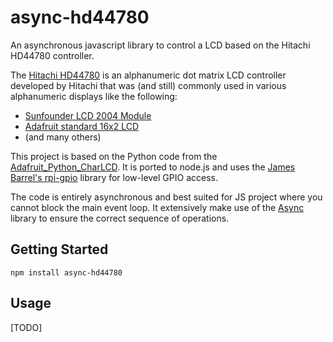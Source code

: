 # async-hd44780
An asynchronous javascript library to control a LCD based on the Hitachi HD44780 controller.

The [Hitachi HD44780](https://en.wikipedia.org/wiki/Hitachi_HD44780_LCD_controller) is an alphanumeric dot matrix LCD controller developed by Hitachi that was (and still) commonly used in various alphanumeric displays like the following:
* [Sunfounder LCD 2004 Module](https://www.sunfounder.com/lcd2004-module.html)
* [Adafruit standard 16x2 LCD](https://www.adafruit.com/product/181)
* (and many others)

This project is based on the Python code from the [Adafruit_Python_CharLCD](https://github.com/adafruit/Adafruit_Python_CharLCD). 
It is ported to node.js and uses the [James Barrel's rpi-gpio](https://github.com/JamesBarwell/rpi-gpio.js) library for low-level GPIO access.

The code is entirely asynchronous and best suited for JS project where you cannot block the main event loop. It extensively make use of the [Async](https://caolan.github.io/async/) library to ensure the correct sequence of operations. 

## Getting Started
```
npm install async-hd44780
```

## Usage
[TODO]
